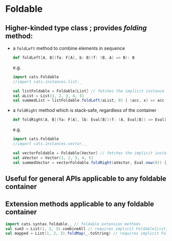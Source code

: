 # Foldable

## Higher-kinded type class ; provides _folding_ method:
 - a `foldLeft` method to combine elements in sequence
   ```scala mdoc
   def foldLeft[A, B](fa: F[A], b: B)(f: (B, A) => B): B
   ```
   e.g.
   ```scala mdoc
   import cats.Foldable
   //import cats.instances.list._
   
   val listFoldable = Foldable[List] // fetches the implicit instance
   val aList = List(1, 2, 3, 4, 5)
   val summedList = listFoldable.foldLeft(aList, 0) { (acc, x) => acc + x }
   ```
- a `foldRight` method which is stack-safe, regardless of the container
  ```scala mdoc
  def foldRight[A, B](fa: F[A], lb: Eval[B])(f: (A, Eval[B]) => Eval[B]): Eval[B]
  ```
  e.g.
  ```scala mdoc
  import cats.Foldable
  //import cats.instances.vector._
  
  val vectorFoldable = Foldable[Vector] // fetches the implicit instance
  val aVector = Vector(1, 2, 3, 4, 5)
  val summedVector = vectorFoldable.foldRight(aVector, Eval.now(0)) { (x, acc) => acc.map(_ + x) }.value
  ```


## Useful for general APIs applicable to any foldable container

## Extension methods applicable to any foldable container

```scala mdoc
import cats.syntax.foldable._ // foldable extension methods
val sum3 = List(1, 2, 3).combineAll // requires implicit Foldable[List] and Monoid[Int]
val mapped = List(1, 2, 3).foldMap(_.toString) // requires implicit Foldable[List] and Monoid[String]
```
